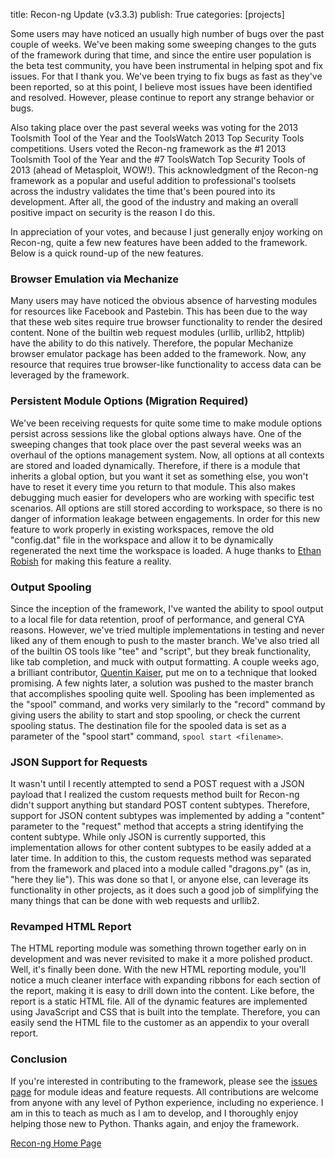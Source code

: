 title: Recon-ng Update (v3.3.3)
publish: True
categories: [projects]

Some users may have noticed an usually high number of bugs over the past couple of weeks. We've been making some sweeping changes to the guts of the framework during that time, and since the entire user population is the beta test community, you have been instrumental in helping spot and fix issues. For that I thank you. We've been trying to fix bugs as fast as they've been reported, so at this point, I believe most issues have been identified and resolved. However, please continue to report any strange behavior or bugs.

Also taking place over the past several weeks was voting for the 2013 Toolsmith Tool of the Year and the ToolsWatch 2013 Top Security Tools competitions. Users voted the Recon-ng framework as the #1 2013 Toolsmith Tool of the Year and the #7 ToolsWatch Top Security Tools of 2013 (ahead of Metasploit, WOW!). This acknowledgment of the Recon-ng framework as a popular and useful addition to professional's toolsets across the industry validates the time that's been poured into its development. After all, the good of the industry and making an overall positive impact on security is the reason I do this.

In appreciation of your votes, and because I just generally enjoy working on Recon-ng, quite a few new features have been added to the framework. Below is a quick round-up of the new features.

### Browser Emulation via Mechanize

Many users may have noticed the obvious absence of harvesting modules for resources like Facebook and Pastebin. This has been due to the way that these web sites require true browser functionality to render the desired content. None of the builtin web request modules (urllib, urllib2, httplib) have the ability to do this natively. Therefore, the popular Mechanize browser emulator package has been added to the framework. Now, any resource that requires true browser-like functionality to access data can be leveraged by the framework.

### Persistent Module Options (Migration Required)

We've been receiving requests for quite some time to make module options persist across sessions like the global options always have. One of the sweeping changes that took place over the past several weeks was an overhaul of the options management system. Now, all options at all contexts are stored and loaded dynamically. Therefore, if there is a module that inherits a global option, but you want it set as something else, you won't have to reset it every time you return to that module. This also makes debugging much easier for developers who are working with specific test scenarios. All options are still stored according to workspace, so there is no danger of information leakage between engagements. In order for this new feature to work properly in existing workspaces, remove the old "config.dat" file in the workspace and allow it to be dynamically regenerated the next time the workspace is loaded. A huge thanks to [Ethan Robish](https://twitter.com/EthanRobish) for making this feature a reality.

### Output Spooling

Since the inception of the framework, I've wanted the ability to spool output to a local file for data retention, proof of performance, and general CYA reasons. However, we've tried multiple implementations in testing and never liked any of them enough to push to the master branch. We've also tried all of the builtin OS tools like "tee" and "script", but they break functionality, like tab completion, and muck with output formatting. A couple weeks ago, a brilliant contributor, [Quentin Kaiser](https://bitbucket.org/qkaiser), put me on to a technique that looked promising. A few nights later, a solution was pushed to the master branch that accomplishes spooling quite well. Spooling has been implemented as the "spool" command, and works very similarly to the "record" command by giving users the ability to start and stop spooling, or check the current spooling status. The destination file for the spooled data is set as a parameter of the "spool start" command, `spool start <filename>`.

### JSON Support for Requests

It wasn't until I recently attempted to send a POST request with a JSON payload that I realized the custom requests method built for Recon-ng didn't support anything but standard POST content subtypes. Therefore, support for JSON content subtypes was implemented by adding a "content" parameter to the "request" method that accepts a string identifying the content subtype. While only JSON is currently supported, this implementation allows for other content subtypes to be easily added at a later time. In addition to this, the custom requests method was separated from the framework and placed into a module called "dragons.py" (as in, "here they lie"). This was done so that I, or anyone else, can leverage its functionality in other projects, as it does such a good job of simplifying the many things that can be done with web requests and urllib2.

### Revamped HTML Report

The HTML reporting module was something thrown together early on in development and was never revisited to make it a more polished product. Well, it's finally been done. With the new HTML reporting module, you'll notice a much cleaner interface with expanding ribbons for each section of the report, making it is easy to drill down into the content. Like before, the report is a static HTML file. All of the dynamic features are implemented using JavaScript and CSS that is built into the template. Therefore, you can easily send the HTML file to the customer as an appendix to your overall report.

### Conclusion

If you're interested in contributing to the framework, please see the [issues page](https://bitbucket.org/LaNMaSteR53/recon-ng/issues?status=new&status=open) for module ideas and feature requests. All contributions are welcome from anyone with any level of Python experience, including no experience. I am in this to teach as much as I am to develop, and I thoroughly enjoy helping those new to Python. Thanks again, and enjoy the framework.

[Recon-ng Home Page](http://www.recon-ng.com)
